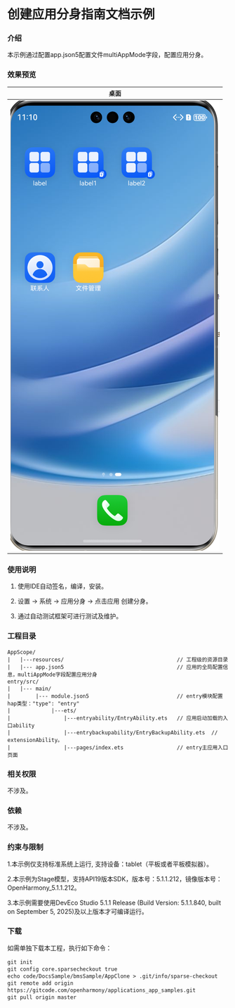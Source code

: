 # 创建应用分身指南文档示例

### 介绍

本示例通过配置app.json5配置文件multiAppMode字段，配置应用分身。

### 效果预览

| 桌面                              |
|---------------------------------|
|![img.png](screenshots/img.png) |

### 使用说明

1. 使用IDE自动签名，编译，安装。

2. 设置 -> 系统 -> 应用分身 -> 点击应用 创建分身。

2. 通过自动测试框架可进行测试及维护。

### 工程目录
```
AppScope/
|   |---resources/                                    // 工程级的资源目录
|   |--- app.json5                                    // 应用的全局配置信息，multiAppMode字段配置应用分身
entry/src/
|   |--- main/
|        |--- module.json5                            // entry模块配置hap类型："type": "entry"
|             |---ets/
|                 |---entryability/EntryAbility.ets   // 应用启动加载的入口ability
|                 |---entrybackupability/EntryBackupAbility.ets  // extensionAbility。
|                 |---pages/index.ets                 // entry主应用入口页面
```

### 相关权限

不涉及。

### 依赖

不涉及。

### 约束与限制

1.本示例仅支持标准系统上运行, 支持设备：tablet（平板或者平板模拟器）。

2.本示例为Stage模型，支持API19版本SDK，版本号：5.1.1.212，镜像版本号：OpenHarmony_5.1.1.212。

3.本示例需要使用DevEco Studio 5.1.1 Release (Build Version: 5.1.1.840, built on September 5, 2025)及以上版本才可编译运行。

### 下载

如需单独下载本工程，执行如下命令：

````
git init
git config core.sparsecheckout true
echo code/DocsSample/bmsSample/AppClone > .git/info/sparse-checkout
git remote add origin https://gitcode.com/openharmony/applications_app_samples.git
git pull origin master
````